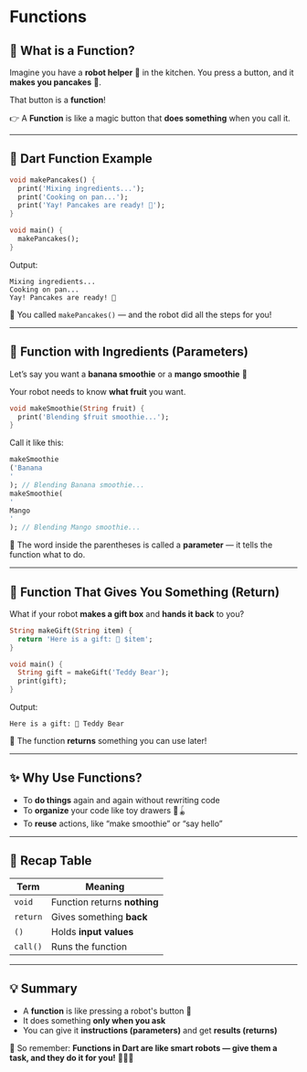 # Functions

## 🍳 What is a Function?

Imagine you have a **robot helper** 🤖 in the kitchen.
You press a button, and it **makes you pancakes** 🥞.

That button is a **function**!

👉 A **Function** is like a magic button that **does something** when you call it.

---

## 🧁 Dart Function Example

```dart
void makePancakes() {
  print('Mixing ingredients...');
  print('Cooking on pan...');
  print('Yay! Pancakes are ready! 🥞');
}

void main() {
  makePancakes();
}
```

Output:

```
Mixing ingredients...
Cooking on pan...
Yay! Pancakes are ready! 🥞
```

🎉 You called `makePancakes()` — and the robot did all the steps for you!

---

## 🍌 Function with Ingredients (Parameters)

Let’s say you want a **banana smoothie** or a **mango smoothie** 🥤

Your robot needs to know **what fruit** you want.

```dart
void makeSmoothie(String fruit) {
  print('Blending $fruit smoothie...');
}
```

Call it like this:

```dart
makeSmoothie
('Banana
'
); // Blending Banana smoothie...
makeSmoothie(
'
Mango
'
); // Blending Mango smoothie...
```

🧠 The word inside the parentheses is called a **parameter** — it tells the function what to do.

---

## 🎁 Function That Gives You Something (Return)

What if your robot **makes a gift box** and **hands it back** to you?

```dart
String makeGift(String item) {
  return 'Here is a gift: 🎁 $item';
}

void main() {
  String gift = makeGift('Teddy Bear');
  print(gift);
}
```

Output:

```
Here is a gift: 🎁 Teddy Bear
```

🎉 The function **returns** something you can use later!

---

## ✨ Why Use Functions?

* To **do things** again and again without rewriting code
* To **organize** your code like toy drawers 🧸🪀
* To **reuse** actions, like “make smoothie” or “say hello”

---

## 🧠 Recap Table

| Term     | Meaning                      |
|----------|------------------------------|
| `void`   | Function returns **nothing** |
| `return` | Gives something **back**     |
| `()`     | Holds **input values**       |
| `call()` | Runs the function            |

---

## 💡 Summary

* A **function** is like pressing a robot's button 🤖
* It does something **only when you ask**
* You can give it **instructions (parameters)** and get **results (returns)**

🎉 So remember: **Functions in Dart are like smart robots — give them a task, and they do it for you!** 🤖🥞🎁

